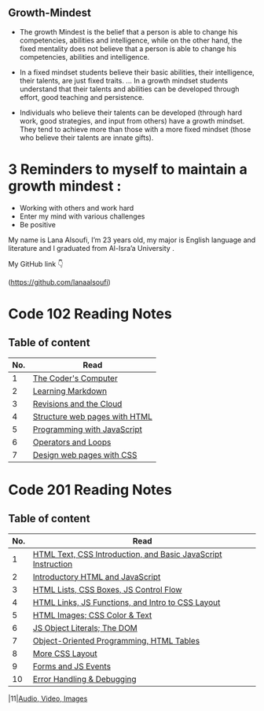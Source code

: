 
## Growth-Mindest
 * The growth Mindest is the belief that a person is able to change his competencies, abilities and intelligence, while on the other hand, the fixed mentality does not believe that a person is able to change his competencies, abilities and intelligence.

* In a fixed mindset students believe their basic abilities, their intelligence, their talents, are just fixed traits. ... In a growth mindset students understand that their talents and abilities can be developed through effort, good teaching and persistence.

* Individuals who believe their talents can be developed (through hard work, good strategies, and input from others) have a growth mindset. They tend to achieve more than those with a more fixed mindset (those who believe their talents are innate gifts).

# 3 Reminders to myself to maintain a growth mindest :
- Working with others and work hard 
- Enter my mind with various challenges 
- Be positive 

My name is Lana Alsoufi, I’m 23 years old,  my major is English language and literature and I graduated from Al-Isra’a University .

My GitHub link :point_down:

(https://github.com/lanaalsoufi)


# Code 102 Reading Notes
## Table of content 
|No.|Read|
|---|---|
|1|[The Coder's Computer](read1.md)
|2|[Learning Markdown](read2a.md)
|3|[Revisions and the Cloud](read2b.md)
|4|[Structure web pages with HTML](read3.md)
|5|[Programming with JavaScript](read4.md)
|6|[Operators and Loops](read5.md)
|7|[Design web pages with CSS](read6.md)


# Code 201 Reading Notes
## Table of content 
|No.|Read|
|---|---|
|1|[HTML Text, CSS Introduction, and Basic JavaScript Instruction](class-01.md)
|2|[Introductory HTML and JavaScript](class-02.md)
|3|[HTML Lists, CSS Boxes, JS Control Flow](class-03.md)
|4|[HTML Links, JS Functions, and Intro to CSS Layout](class-04.md)
|5|[HTML Images; CSS Color & Text](class-05.md)
|6|[JS Object Literals; The DOM](class-06.md)
|7|[Object-Oriented Programming, HTML Tables](class-07.md)
|8|[More CSS Layout](class-08.md)
|9|[Forms and JS Events](class-09.md)
|10|[Error Handling & Debugging](class-10.md)

|11|[Audio, Video, Images](class-11.md)
